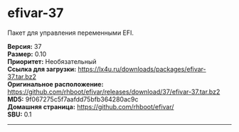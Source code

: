 # efivar-37

Пакет для управления переменными EFI.

**Версия:** 37
<br />
**Размер:** 0.10
<br />
**Приоритет:** Необязательный
<br />
**Ссылка для загрузки:** https://lx4u.ru/downloads/packages/efivar-37.tar.bz2
<br />
**Оригинальное расположение:** https://github.com/rhboot/efivar/releases/download/37/efivar-37.tar.bz2
<br />
**MD5:** 9f067275c5f7aafdd75bfb364280ac9c
<br />
**Домашняя страница:** https://github.com/rhboot/efivar/
        <br />**SBU:** 0.1

***
            